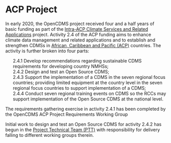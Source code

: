 # ACP Project

In early 2020, the OpenCDMS project received four and a half years of basic funding as part of the [Intra-ACP Climate Services and Related Applications](https://public.wmo.int/en/projects/intra-acp-climate-services-and-related-applications-climsa) project. Activity 2.4 of the ACP funding aims to enhance climate data management and related applications and to establish and strengthen CDMSs in [African, Caribbean and Pacific (ACP)](https://en.wikipedia.org/wiki/Organisation_of_African,_Caribbean_and_Pacific_States) countries. The activity is further broken into four parts:

<ul style="list-style-type:none;">
<li>2.4.1 Develop recommendations regarding sustainable CDMS requirements for developing country NMHSs;
<li>2.4.2 Design and test an Open Source CDMS;
<li>2.4.3 Support the implementation of a CDMS in the seven regional focus countries; providing limited equipment at the country level in the seven regional focus countries to support implementation of a CDMS;
<li>2.4.4 Conduct seven regional training events on CDMS so the RCCs may support implementation of the Open Source CDMS at the national level.
</ul>

The requirements gathering exercise in activity 2.4.1 has been completed by the OpenCDMS ACP Project Requirements Working Group

<!-- TODO -->

Initial work to design and test an Open Source CDMS for activity 2.4.2 has begun in the [Project Technical Team (PTT)](/approach/groups/project-technical-team) with responsibility for delivery falling to different working groups therein.
